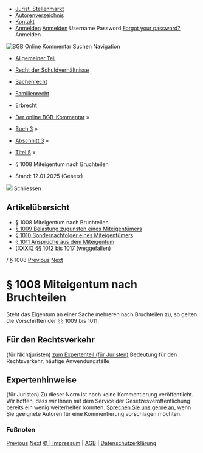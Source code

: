   * [Jurist. Stellenmarkt](https://bgb.kommentar.de/Buch-3/Abschnitt-3/Titel-5/</job-board> "Jurist. Stellenmarkt")
  * [Autorenverzeichnis](https://bgb.kommentar.de/Buch-3/Abschnitt-3/Titel-5/</Autorenverzeichnis> "Autorenverzeichnis")
  * [Kontakt](https://bgb.kommentar.de/Buch-3/Abschnitt-3/Titel-5/</Kontakt>)
  * [Anmelden](https://bgb.kommentar.de/Buch-3/Abschnitt-3/Titel-5/<#login> "show login form") [Anmelden](https://bgb.kommentar.de/Buch-3/Abschnitt-3/Titel-5/<#> "hide login form") Username Password
[Forgot your password?](https://bgb.kommentar.de/Buch-3/Abschnitt-3/Titel-5/</user/forgotpassword>) Anmelden 


[![BGB Online Kommentar](https://bgb.kommentar.de/extension/bgb/design/bgb/images/logo.png)](https://bgb.kommentar.de/Buch-3/Abschnitt-3/Titel-5/</> "BGB Online Kommentar")
Suchen
Navigation
  * [Allgemeiner Teil](https://bgb.kommentar.de/Buch-3/Abschnitt-3/Titel-5/</Buch-1>)
  * [Recht der Schuldverhältnisse](https://bgb.kommentar.de/Buch-3/Abschnitt-3/Titel-5/</Buch-2>)
  * [Sachenrecht](https://bgb.kommentar.de/Buch-3/Abschnitt-3/Titel-5/</Buch-3>)
  * [Familienrecht](https://bgb.kommentar.de/Buch-3/Abschnitt-3/Titel-5/</Buch-4>)
  * [Erbrecht](https://bgb.kommentar.de/Buch-3/Abschnitt-3/Titel-5/</Buch-5>)


  * [Der online BGB-Kommentar](https://bgb.kommentar.de/Buch-3/Abschnitt-3/Titel-5/</>) »
  * [Buch 3](https://bgb.kommentar.de/Buch-3/Abschnitt-3/Titel-5/</Buch-3>) »
  * [Abschnitt 3](https://bgb.kommentar.de/Buch-3/Abschnitt-3/Titel-5/</Buch-3/Abschnitt-3>) »
  * [Titel 5](https://bgb.kommentar.de/Buch-3/Abschnitt-3/Titel-5/</Buch-3/Abschnitt-3/Titel-5>) »
  * § 1008 Miteigentum nach Bruchteilen 
  * Stand: 12.01.2025 (Gesetz) 


![](https://vg01.met.vgwort.de/na/1c9909529ead4f509072c06d9081a7d5)
Schliessen 
## Artikelübersicht
  * § 1008 Miteigentum nach Bruchteilen 
  * [ § 1009 Belastung zugunsten eines Miteigentümers ](https://bgb.kommentar.de/Buch-3/Abschnitt-3/Titel-5/</Buch-3/Abschnitt-3/Titel-5/Belastung-zugunsten-eines-Miteigentuemers>)
  * [ § 1010 Sondernachfolger eines Miteigentümers ](https://bgb.kommentar.de/Buch-3/Abschnitt-3/Titel-5/</Buch-3/Abschnitt-3/Titel-5/Sondernachfolger-eines-Miteigentuemers>)
  * [ § 1011 Ansprüche aus dem Miteigentum ](https://bgb.kommentar.de/Buch-3/Abschnitt-3/Titel-5/</Buch-3/Abschnitt-3/Titel-5/Ansprueche-aus-dem-Miteigentum>)
  * [ (XXXX) §§ 1012 bis 1017 (weggefallen) ](https://bgb.kommentar.de/Buch-3/Abschnitt-3/Titel-5/</Buch-3/Abschnitt-3/Titel-5/weggefallen>)


/ § 1008 
[Previous](https://bgb.kommentar.de/Buch-3/Abschnitt-3/Titel-5/</Buch-3/Abschnitt-3/Titel-4/Ansprueche-des-frueheren-Besitzers-Ausschluss-bei-Kenntnis> "§ 1007 Ansprüche des früheren Besitzers, Ausschluss bei Kenntnis") [Next](https://bgb.kommentar.de/Buch-3/Abschnitt-3/Titel-5/</Buch-3/Abschnitt-3/Titel-5/Belastung-zugunsten-eines-Miteigentuemers> "§ 1009 Belastung zugunsten eines Miteigentümers")
# § 1008 Miteigentum nach Bruchteilen
Steht das Eigentum an einer Sache mehreren nach Bruchteilen zu, so gelten die Vorschriften der §§ 1009 bis 1011.
## Für den Rechtsverkehr 
(für Nichtjuristen)
[zum Expertenteil (für Juristen)](https://bgb.kommentar.de/Buch-3/Abschnitt-3/Titel-5/<#expertenhinweise>)
Bedeutung für den Rechtsverkehr, häufige Anwendungsfälle
## Expertenhinweise
(für Juristen)
Zu dieser Norm ist noch keine Kommentierung veröffentlicht. Wir hoffen, dass wir Ihnen mit dem Service der Gesetzesveröffentlichung bereits ein wenig weiterhelfen konnten. [Sprechen Sie uns gerne an](https://bgb.kommentar.de/Buch-3/Abschnitt-3/Titel-5/</Kontakt>), wenn Sie geeignete Autoren für eine Kommentierung vorschlagen möchten. 
### Fußnoten
[Previous](https://bgb.kommentar.de/Buch-3/Abschnitt-3/Titel-5/</Buch-3/Abschnitt-3/Titel-4/Ansprueche-des-frueheren-Besitzers-Ausschluss-bei-Kenntnis> "§ 1007 Ansprüche des früheren Besitzers, Ausschluss bei Kenntnis") [Next](https://bgb.kommentar.de/Buch-3/Abschnitt-3/Titel-5/</Buch-3/Abschnitt-3/Titel-5/Belastung-zugunsten-eines-Miteigentuemers> "§ 1009 Belastung zugunsten eines Miteigentümers")
[© | Impressum](https://bgb.kommentar.de/Buch-3/Abschnitt-3/Titel-5/</Kontakt>) | [AGB](https://bgb.kommentar.de/Buch-3/Abschnitt-3/Titel-5/</AGB>) | [Datenschutzerklärung](https://bgb.kommentar.de/Buch-3/Abschnitt-3/Titel-5/</Datenschutzerklaerung-fuer-Leser>)
